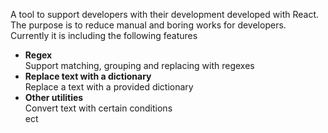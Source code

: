A tool to support developers with their development developed with React. The purpose is to reduce manual and boring works for developers.
Currently it is including the following features
- **Regex**  
    Support matching, grouping and replacing with regexes
- **Replace text with a dictionary**  
    Replace a text with a provided dictionary
- **Other utilities**  
    Convert text with certain conditions  
    ect
